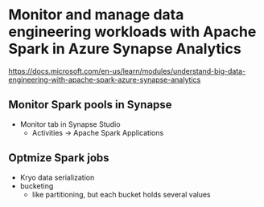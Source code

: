 # Monitor and manage data engineering workloads with Apache Spark in Azure Synapse Analytics
<https://docs.microsoft.com/en-us/learn/modules/understand-big-data-engineering-with-apache-spark-azure-synapse-analytics>

## Monitor Spark pools in Synapse
- Monitor tab in Synapse Studio
  - Activities -> Apache Spark Applications

## Optmize Spark jobs
- Kryo data serialization
- bucketing
  - like partitioning, but each bucket holds several values
